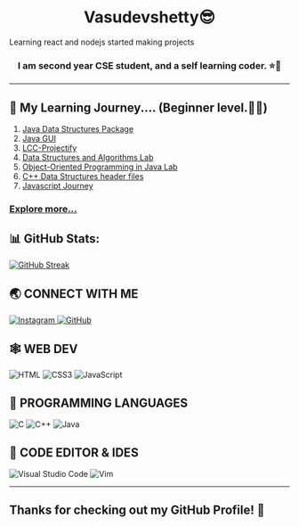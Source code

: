 ﻿<h1 align="center"> Vasudevshetty😎 </h1>
Learning react and nodejs
started making projects 
<h3 align="center">I am second year CSE student, and a self learning coder. ⭐🤩
</h3>

<!-- <p align="left"> <img src="https://komarev.com/ghpvc/?username=Vasudevshetty&label=Profile%20views&color=0e75b6&style=flat" alt="Vasudevshetty" /> </p> -->

<hr>

## 🚀 My Learning Journey.... (Beginner level.🧑‍🎓)

1. [Java Data Structures Package](https://github.com/Vasudevshetty/javaDSA.git)
2. [Java GUI](https://github.com/Vasudevshetty/Java-GUI.git)
3. [LCC-Projectify](https://github.com/Vasudevshetty/LCC-Projectify.git)
4. [Data Structures and Algorithms Lab](https://github.com/Vasudevshetty/DS-Lab.git)
5. [Object-Oriented Programming in Java Lab](https://github.com/Vasudevshetty/Java-OOPS.git)
6. [C++ Data Structures header files](https://github.com/Vasudevshetty/Projects-Cpp.git)
7. [Javascript Journey](https://github.com/Vasudevshetty/Javascript)

### [Explore more...](https://github.com/Vasudevshetty/Vasudevshetty/blob/main/PROJECTS.md)

## 📊 GitHub Stats:
[![GitHub Streak](https://github-readme-streak-stats.herokuapp.com?user=Vasudevshetty)](https://git.io/streak-stats)


## 🌏 CONNECT WITH ME

<a href="https://www.instagram.com/_vasudev_shetty_"> 
    <img src="https://img.shields.io/badge/Instagram-E4405F?style=for-the-badge&logo=instagram&logoColor=white" title="Instagram"  alt="Instagram"/>
</a>

<a href="https://www.github.com/Vasudevshetty"> 
    <img src="https://img.shields.io/badge/GitHub-100000?style=for-the-badge&logo=github&logoColor=white" title="GitHub"  alt="GitHub"/>
</a>

<!-- <a  href="https://www.linkedin.com/company/hi-coders/">
    <img src="https://img.shields.io/badge/LinkedIn-0077B5?style=for-the-badge&logo=linkedin&logoColor=white" title="LinkedIn"  alt="LinkedIn"/>
</a> -->

## 🕸️ WEB DEV

![HTML](https://img.shields.io/badge/HTML5-E34F26?style=for-the-badge&logo=html5&logoColor=white "HTML")
![CSS3](https://img.shields.io/badge/CSS3-1572B6?style=for-the-badge&logo=css3&logoColor=white "CSS")
![JavaScript](https://img.shields.io/badge/JavaScript-F7DF1E?style=for-the-badge&logo=javascript&logoColor=black "JavaScript")

## 🎯 PROGRAMMING LANGUAGES

![C](https://img.shields.io/badge/C-%2300599C.svg?style=for-the-badge&logo=c&logoColor=white "C")
![C++](https://img.shields.io/badge/c++-%2300599C.svg?style=for-the-badge&logo=c%2B%2B&logoColor=white "C++")
![Java](https://img.shields.io/badge/java-%23ED8B00.svg?style=for-the-badge&logo=java&logoColor=white "Java")

## 📄 CODE EDITOR & IDES

![Visual Studio Code](https://img.shields.io/badge/VS%20Code-0078d7.svg?style=for-the-badge&logo=visual-studio-code&logoColor=white "Visual Studio Code")
![Vim](https://img.shields.io/badge/VIM-%2311AB00.svg?style=for-the-badge&logo=vim&logoColor=white)

<hr>

## Thanks for checking out my GitHub Profile! 🙏
